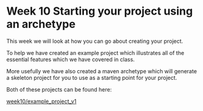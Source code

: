 # Week 10 Starting your project using an archetype
This week we will look at how you can go about creating your project.

To help we have created an example project which illustrates all of the essential features which we have covered in class.

More usefully we have also created a maven archetype which will generate a skeleton project for you to use as a starting point for your project.

Both of these projects can be found here:

[week10/example_project_v1](../week10/example_project_v1)